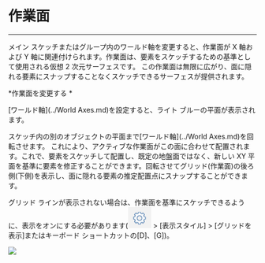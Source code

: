 

# 作業面

---

メイン スケッチまたはグループ内のワールド軸を変更すると、作業面が X 軸および Y 軸に関連付けられます。作業面は、要素をスケッチするための基準として使用される仮想 2 次元サーフェスです。 この作業面は無限に広がり、面に隠れる要素にスナップすることなくスケッチできるサーフェスが提供されます。

*作業面を変更する *

[ワールド軸](../World Axes.md)を設定すると、ライト ブルーの平面が表示されます。

スケッチ内の別のオブジェクトの平面まで[ワールド軸](../World Axes.md)を回転させます。 これにより、アクティブな作業面がこの面に合わせて配置されます。これで、要素をスケッチして配置し、既定の地盤面ではなく、新しい XY 平面を基準に要素を修正することができます。回転させてグリッド(作業面)の後ろ側(下側)を表示し、面に隠れる要素の推定配置点にスナップすることができます。

グリッド ラインが表示されない場合は、作業面を基準にスケッチできるように、表示をオンにする必要があります(![](Images/GUID-F12CB419-C270-4B9C-B3C9-5E5B4099B168-low.png) > [表示スタイル] > [グリッドを表示]またはキーボード ショートカットの[D]、[G])。

![](Images/GUID-CCDC46EF-8523-430C-8B6E-074D6D5236E1-low.gif)

